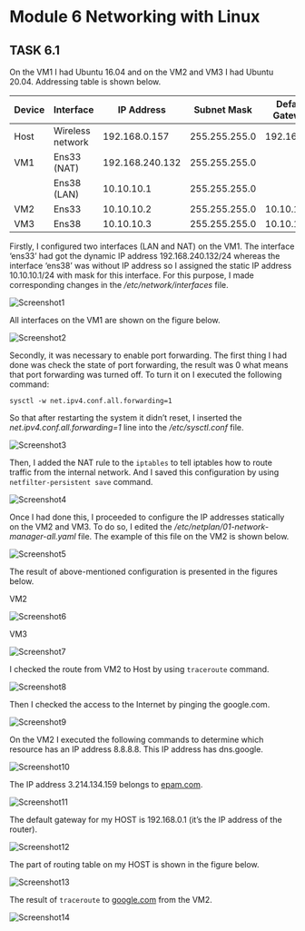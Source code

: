 # Module 6 Networking with Linux

## TASK 6.1

On the VM1 I had Ubuntu 16.04 and on the VM2 and VM3 I had Ubuntu 20.04.
Addressing table is shown below.

|     Device    |     Interface           |     IP Address         |     Subnet Mask      |     Default Gateway    |
|---------------|-------------------------|------------------------|----------------------|------------------------|
|     Host      |     Wireless network    |     192.168.0.157      |     255.255.255.0    |     192.168.0.1        |
|     VM1       |     Ens33 (NAT)               |     192.168.240.132    |     255.255.255.0    |                        |
|               |     Ens38 (LAN)               |     10.10.10.1         |     255.255.255.0    |                        |
|     VM2       |     Ens33               |     10.10.10.2         |     255.255.255.0    |     10.10.10.1         |
|     VM3       |     Ens38               |     10.10.10.3         |     255.255.255.0    |     10.10.10.1         |

Firstly, I configured two interfaces (LAN and NAT) on the VM1. The interface ‘ens33’ had got the dynamic IP address 192.168.240.132/24 whereas the interface ‘ens38’ was without IP address so I assigned the static IP address 10.10.10.1/24 with mask for this interface. For this purpose, I made corresponding changes in the */etc/network/interfaces* file.  

![Screenshot1](./Images/Screenshot1.png)

All interfaces on the VM1 are shown on the figure below.

![Screenshot2](./Images/Screenshot2.png)

Secondly, it was necessary to enable port forwarding. The first thing I had done was check the state of port forwarding, the result was 0 what means that port forwarding was turned off. To turn it on I executed the following command:

```
sysctl -w net.ipv4.conf.all.forwarding=1
```

So that after restarting the system it didn’t reset, I inserted the *net.ipv4.conf.all.forwarding=1* line into the */etc/sysctl.conf* file.

![Screenshot3](./Images/Screenshot3.png)

Then, I added the NAT rule to the `iptables` to tell iptables how to route traffic from the internal network. And I saved this configuration by using `netfilter-persistent save` command.

![Screenshot4](./Images/Screenshot4.png)

Once I had done this, I proceeded to configure the IP addresses statically on the VM2 and VM3. To do so, I edited the */etc/netplan/01-network-manager-all.yaml* file. The example of this file on the VM2 is shown below.

![Screenshot5](./Images/Screenshot5.png)

The result of above-mentioned configuration is presented in the figures below. 

VM2

![Screenshot6](./Images/Screenshot6.png)

VM3

![Screenshot7](./Images/Screenshot7.png)

I checked the route from VM2 to Host by using `traceroute` command.

![Screenshot8](./Images/Screenshot8.png)

Then I checked the access to the Internet by pinging the google.com.

![Screenshot9](./Images/Screenshot9.png)

On the VM2 I executed the following commands to determine which resource has an IP address 8.8.8.8. This IP address has dns.google.

![Screenshot10](./Images/Screenshot10.png)

The IP address 3.214.134.159 belongs to [epam.com](https://www.epam.com/).

![Screenshot11](./Images/Screenshot11.png)

The default gateway for my HOST is 192.168.0.1 (it’s the IP address of the router).

![Screenshot12](./Images/Screenshot12.png)

The part of routing table on my HOST is shown in the figure below.

![Screenshot13](./Images/Screenshot13.png)

The result of `traceroute` to [google.com](https://www.google.com/) from the VM2.

![Screenshot14](./Images/Screenshot14.png)

